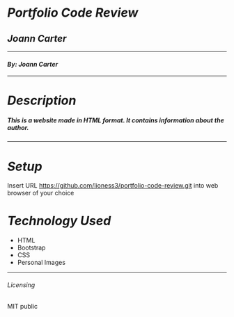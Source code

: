 # _Portfolio Code Review_

## _Joann Carter_
****************
#### _By: Joann Carter_
***************
# _Description_

##### This is a website made in HTML format. It contains information about the author.

*****************
# _Setup_

Insert URL https://github.com/lioness3/portfolio-code-review.git into web browser of your choice

# _Technology Used_

* HTML
* Bootstrap
* CSS
* Personal Images
*******

###### _Licensing_
 MIT public

